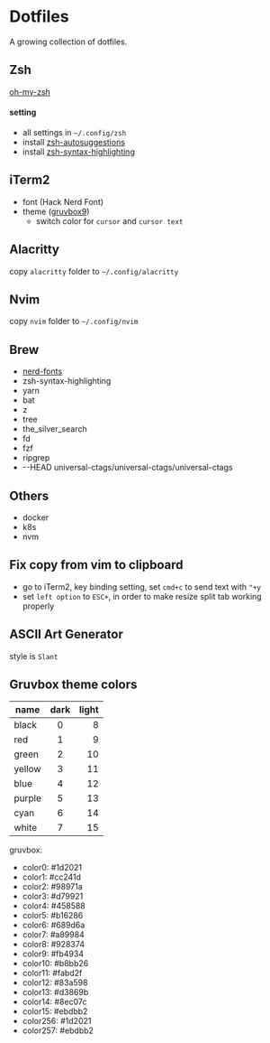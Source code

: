 # Dotfiles

A growing collection of dotfiles.

## Zsh

[oh-my-zsh](https://github.com/ohmyzsh/ohmyzsh)

#### setting

- all settings in `~/.config/zsh`
- install [zsh-autosuggestions](https://github.com/zsh-users/zsh-autosuggestions)
- install [zsh-syntax-highlighting](https://github.com/zsh-users/zsh-syntax-highlighting)

## iTerm2

- font (Hack Nerd Font)
- theme ([gruvbox9](https://github.com/herrbischoff/iterm2-gruvbox))
  - switch color for `cursor` and `cursor text`

## Alacritty

copy `alacritty` folder to `~/.config/alacritty`

## Nvim

copy `nvim` folder to `~/.config/nvim`

## Brew

- [nerd-fonts](https://github.com/ryanoasis/nerd-fonts#option-4-homebrew-fonts)
- zsh-syntax-highlighting
- yarn
- bat
- z
- tree
- the_silver_search
- fd
- fzf
- ripgrep
- --HEAD universal-ctags/universal-ctags/universal-ctags

## Others

- docker
- k8s
- nvm

## Fix copy from vim to clipboard

- go to iTerm2, key binding setting, set `cmd+c` to send text with `"+y`
- set `left option` to `ESC+`, in order to make resize split tab working properly

## ASCII Art Generator

style is `Slant`

## Gruvbox theme colors

| name   | dark | light |
| ------ | :--: | ----: |
| black  |  0   |     8 |
| red    |  1   |     9 |
| green  |  2   |    10 |
| yellow |  3   |    11 |
| blue   |  4   |    12 |
| purple |  5   |    13 |
| cyan   |  6   |    14 |
| white  |  7   |    15 |

gruvbox:

- color0: #1d2021
- color1: #cc241d
- color2: #98971a
- color3: #d79921
- color4: #458588
- color5: #b16286
- color6: #689d6a
- color7: #a89984
- color8: #928374
- color9: #fb4934
- color10: #b8bb26
- color11: #fabd2f
- color12: #83a598
- color13: #d3869b
- color14: #8ec07c
- color15: #ebdbb2
- color256: #1d2021
- color257: #ebdbb2

